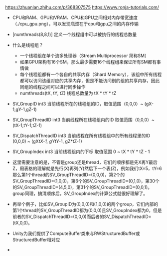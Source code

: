https://zhuanlan.zhihu.com/p/368307575
https://www.ronja-tutorials.com/

- CPU和RAM、GPU和VRAM、CPU和GPU之间相对内存带宽速度（./cpu_gpu.png），可以发现瓶颈在于cpu和gpu之间的内存传输
- [numthreads(8,8,1)] 定义一个线程组中可以被执行的线程总数量
- 什么是线程组？
	+ 一个线程组在单个流多处理器（Stream Multiprocessor 简称SM）
	+ 如果GPU架构有16个SM，那么最少需要16个线程组来保证所有SM都有事情做
	+ 每个线程组都有一个各自的共享内存（Shard Memory），该组中所有线程都可以访问该组对应的共享内存，但是不能访问别的组的共享内存，因此同组的线程之间可以进行同步操作
	+ numthreads(tX, tY, tZ) 线程总数量为 tX * tY * tZ
- SV_GroupID 			int3	当前线程所在的线程组的ID，取值范围（0,0,0）~ (gX-1,gY-1,gZ-1)
- SV_GroupThreadID  	int3	当前线程所在线程组内的ID  取值范围（0,0,0）~ (tX-1,tY-1,tZ-1)
- SV_DispatchThreadID	int3 	当前线程在所有线程组中的所有线程里的ID (0,0,0) ~ (gX*tX-1, gY*tY-1, gZ*tZ-1)
- SV_GroupIndex			int3	当前线程组内的下标 取值范围 0 ~ tX * tY * tZ - 1
- 这里需要注意的是，不管是group还是thread，它们的顺序都是先X再Y最后Z，用表格的理解就是先行(X)再列(Y)然后下一个表(Z)，例如我们tX=5，tY=6那么第1个thread的SV_GroupThreadID=(0,0,0)，第2个的SV_GroupThreadID=(1,0,0)，第6个的SV_GroupThreadID=(0,1,0)，第30个的SV_GroupThreadID=(4,5,0)，第31个的SV_GroupThreadID=(0,0,1)。group同理，搞清顺序后，SV_GroupIndex的计算公式就很好理解了。
- 再举个例子，比如SV_GroupID为(0,0,0)和(1,0,0)的两个group，它们内部的第1个thread的SV_GroupThreadID都为(0,0,0)且SV_GroupIndex都为0，但是前者的SV_DispatchThreadID=(0,0,0)而后者的SV_DispatchThreadID=(tX,0,0)。

- Unity为我们提供了ComputeBuffer类来与RWStructuredBuffer或StructuredBuffer相对应
- 